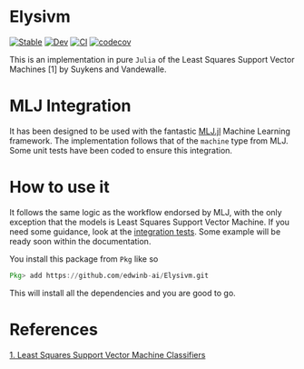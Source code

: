 # Elysivm

[![Stable](https://img.shields.io/badge/docs-stable-blue.svg)](https://edwinb-ai.github.io/Elysivm/stable)
[![Dev](https://img.shields.io/badge/docs-dev-blue.svg)](https://edwinb-ai.github.io/Elysivm/dev)
[![CI](https://github.com/edwinb-ai/Elysivm/workflows/CI/badge.svg)](https://github.com/edwinb-ai/Elysivm/actions?query=workflow%3ACI)
[![codecov](https://codecov.io/gh/edwinb-ai/Elysivm/branch/main/graph/badge.svg?token=U0HVBJ0ks7)](https://codecov.io/gh/edwinb-ai/Elysivm)

This is an implementation in pure `Julia` of the Least Squares Support Vector Machines [1] by Suykens and Vandewalle.

# MLJ Integration
It has been designed to be used with the fantastic [MLJ.jl](https://alan-turing-institute.github.io/MLJ.jl/dev/) Machine Learning framework. The implementation follows that of the `machine` type from MLJ. Some unit tests have been coded to ensure this integration.

# How to use it
It follows the same logic as the workflow endorsed by MLJ, with the only exception that the models is Least Squares Support Vector Machine. If you need some guidance, look at the [integration tests](https://github.com/edwinb-ai/Elysivm/blob/main/test/integrationtests.jl). Some example will be ready soon within the documentation.

You install this package from `Pkg` like so

```julia
Pkg> add https://github.com/edwinb-ai/Elysivm.git
```

This will install all the dependencies and you are good to go.

# References
[1. Least Squares Support Vector Machine Classifiers](https://link.springer.com/article/10.1023/A:1018628609742)